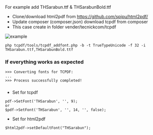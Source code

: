 For example add  THSarabun.ttf & THSarabunBold.ttf
* Clone/download html2pdf from https://github.com/spipu/html2pdf/
* Update composer (composer.json) download tcpdf from composer
* This case create in folder vender/tecnickcom/tcpdf

![example](https://www.viriyasoft.com/uploads/TCPDF-font.jpg)

```
php tcpdf/tools/tcpdf_addfont.php -b -t TrueTypeUnicode -f 32 -i THSarabun.ttf,THSarabunBold.ttf
```
### If everything works as expected
```
>>> Converting fonts for TCPDF:
...
>>> Process successfully completed!
```

###
* Set for tcpdf
```
pdf->SetFont('THSarabun', '', 9);
or
$pdf->SetFont('THSarabun', '', 14, '', false);
```
* Set for html2pdf
```
$html2pdf->setDefaultFont("THSarabun");
```


